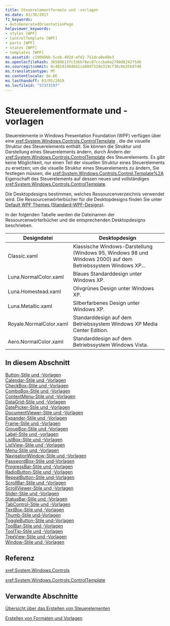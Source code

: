 ```yaml
---
title: Steuerelementformate und -vorlagen
ms.date: 03/30/2017
f1_keywords:
- AutoGeneratedOrientationPage
helpviewer_keywords:
- styles [WPF]
- ControlTemplate [WPF]
- parts [WPF]
- states [WPF]
- templates [WPF]
ms.assetid: c19049bb-5ceb-492d-afd2-751dca0ed8e3
ms.openlocfilehash: 36589b13fc336b78ec87cccba0a2790d8242f5d6
ms.sourcegitcommit: 0c48191d6d641ce88d7510e319cf38c0e35697d0
ms.translationtype: MT
ms.contentlocale: de-DE
ms.lasthandoff: 03/05/2019
ms.locfileid: "57373197"
---
```

# <a name="control-styles-and-templates"></a>Steuerelementformate und -vorlagen
Steuerelemente in Windows Presentation Foundation (WPF) verfügen über eine <xref:System.Windows.Controls.ControlTemplate> , die die visuelle Struktur des Steuerelements enthält. Sie können die Struktur und Darstellung eines Steuerelements ändern, durch Ändern der <xref:System.Windows.Controls.ControlTemplate> des Steuerelements. Es gibt keine Möglichkeit, nur einen Teil der visuellen Struktur eines Steuerelements zu ersetzen; um die visuelle Struktur eines Steuerelements zu ändern, Sie festlegen müssen, die <xref:System.Windows.Controls.Control.Template%2A> Eigenschaft des Steuerelements auf dessen neues und vollständiges <xref:System.Windows.Controls.ControlTemplate>.  
  
 Die Desktopdesigns bestimmen, welches Ressourcenverzeichnis verwendet wird. Die Ressourcenwörterbücher für die Desktopdesigns finden Sie unter [Default WPF Themes (Standard-WPF-Designs)](https://go.microsoft.com/fwlink/?LinkID=158252).  
  
 In der folgenden Tabelle werden die Dateinamen der Ressourcenwörterbücher und die entsprechenden Desktopdesigns beschrieben.  
  
|Designdatei|Desktopdesign|  
|----------------|-------------------|  
|Classic.xaml|Klassische Windows-Darstellung (Windows 95, Windows 98 und Windows 2000) auf dem Betriebssystem Windows XP...|  
|Luna.NormalColor.xaml|Blaues Standarddesign unter Windows XP.|  
|Luna.Homestead.xaml|Olivgrünes Design unter Windows XP.|  
|Luna.Metallic.xaml|Silberfarbenes Design unter Windows XP.|  
|Royale.NormalColor.xaml|Standarddesign auf dem Betriebssystem Windows XP Media Center Edition.|  
|Aero.NormalColor.xaml|Standarddesign auf dem Betriebssystem Windows Vista.|  
  
## <a name="in-this-section"></a>In diesem Abschnitt  
 [Button-Stile und -Vorlagen](button-styles-and-templates.md)  
 [Calendar-Stile und -Vorlagen](calendar-styles-and-templates.md)  
 [CheckBox-Stile und -Vorlagen](checkbox-styles-and-templates.md)  
 [ComboBox-Stile und -Vorlagen](combobox-styles-and-templates.md)  
 [ContextMenu-Stile und -Vorlagen](contextmenu-styles-and-templates.md)  
 [DataGrid-Stile und -Vorlagen](datagrid-styles-and-templates.md)  
 [DatePicker-Stile und -Vorlagen](datepicker-styles-and-templates.md)  
 [DocumentViewer-Stile und -Vorlagen](documentviewer-styles-and-templates.md)  
 [Expander-Stile und -Vorlagen](expander-styles-and-templates.md)  
 [Frame-Stile und -Vorlagen](frame-styles-and-templates.md)  
 [GroupBox-Stile und -Vorlagen](groupbox-styles-and-templates.md)  
 [Label-Stile und -vorlagen](label-styles-and-templates.md)  
 [ListBox-Stile und -Vorlagen](listbox-styles-and-templates.md)  
 [ListView-Stile und -Vorlagen](listview-styles-and-templates.md)  
 [Menu-Stile und -Vorlagen](menu-styles-and-templates.md)  
 [NavigationWindow-Stile und -Vorlagen](navigationwindow-styles-and-templates.md)  
 [PasswordBox-Stile und-Vorlagen](passwordbox-syles-and-templates.md)  
 [ProgressBar-Stile und -Vorlagen](progressbar-styles-and-templates.md)  
 [RadioButton-Stile und -Vorlagen](radiobutton-styles-and-templates.md)  
 [RepeatButton-Stile und-Vorlagen](repeatbutton-syles-and-templates.md)  
 [ScrollBar-Stile und -Vorlagen](scrollbar-styles-and-templates.md)  
 [ScrollViewer-Stile und -Vorlagen](scrollviewer-styles-and-templates.md)  
 [Slider-Stile und -Vorlagen](slider-styles-and-templates.md)  
 [StatusBar-Stile und -Vorlagen](statusbar-styles-and-templates.md)  
 [TabControl-Stile und -Vorlagen](tabcontrol-styles-and-templates.md)  
 [TextBox-Stile und -Vorlagen](textbox-styles-and-templates.md)  
 [Thumb-Stile und-Vorlagen](thumb-syles-and-templates.md)  
 [ToggleButton-Stile und-Vorlagen](togglebutton-syles-and-templates.md)  
 [ToolBar-Stile und -Vorlagen](toolbar-styles-and-templates.md)  
 [ToolTip-Stile und -Vorlagen](tooltip-styles-and-templates.md)  
 [TreeView-Stile und -Vorlagen](treeview-styles-and-templates.md)  
 [Window-Stile und -Vorlagen](window-styles-and-templates.md)  
  
## <a name="reference"></a>Referenz  
 <xref:System.Windows.Controls>  
  
 <xref:System.Windows.Controls.ControlTemplate>  
  
## <a name="related-sections"></a>Verwandte Abschnitte  
 [Übersicht über das Erstellen von Steuerelementen](control-authoring-overview.md)  
  
 [Erstellen von Formaten und Vorlagen](styling-and-templating.md)
